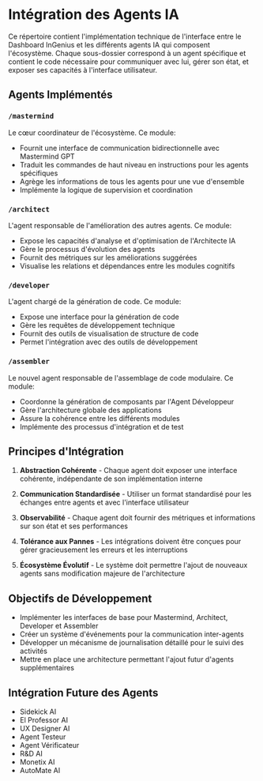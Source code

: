 # Intégration des Agents IA

Ce répertoire contient l'implémentation technique de l'interface entre le Dashboard InGenius et les différents agents IA qui composent l'écosystème. Chaque sous-dossier correspond à un agent spécifique et contient le code nécessaire pour communiquer avec lui, gérer son état, et exposer ses capacités à l'interface utilisateur.

## Agents Implémentés

### `/mastermind`
Le cœur coordinateur de l'écosystème. Ce module:
- Fournit une interface de communication bidirectionnelle avec Mastermind GPT
- Traduit les commandes de haut niveau en instructions pour les agents spécifiques
- Agrège les informations de tous les agents pour une vue d'ensemble
- Implémente la logique de supervision et coordination

### `/architect`
L'agent responsable de l'amélioration des autres agents. Ce module:
- Expose les capacités d'analyse et d'optimisation de l'Architecte IA
- Gère le processus d'évolution des agents
- Fournit des métriques sur les améliorations suggérées
- Visualise les relations et dépendances entre les modules cognitifs

### `/developer`
L'agent chargé de la génération de code. Ce module:
- Expose une interface pour la génération de code
- Gère les requêtes de développement technique
- Fournit des outils de visualisation de structure de code
- Permet l'intégration avec des outils de développement

### `/assembler`
Le nouvel agent responsable de l'assemblage de code modulaire. Ce module:
- Coordonne la génération de composants par l'Agent Développeur
- Gère l'architecture globale des applications
- Assure la cohérence entre les différents modules
- Implémente des processus d'intégration et de test

## Principes d'Intégration

1. **Abstraction Cohérente** - Chaque agent doit exposer une interface cohérente, indépendante de son implémentation interne

2. **Communication Standardisée** - Utiliser un format standardisé pour les échanges entre agents et avec l'interface utilisateur

3. **Observabilité** - Chaque agent doit fournir des métriques et informations sur son état et ses performances

4. **Tolérance aux Pannes** - Les intégrations doivent être conçues pour gérer gracieusement les erreurs et les interruptions

5. **Écosystème Évolutif** - Le système doit permettre l'ajout de nouveaux agents sans modification majeure de l'architecture

## Objectifs de Développement

- Implémenter les interfaces de base pour Mastermind, Architect, Developer et Assembler
- Créer un système d'événements pour la communication inter-agents
- Développer un mécanisme de journalisation détaillé pour le suivi des activités
- Mettre en place une architecture permettant l'ajout futur d'agents supplémentaires

## Intégration Future des Agents

- Sidekick AI
- El Professor AI
- UX Designer AI
- Agent Testeur
- Agent Vérificateur
- R&D AI
- Monetix AI
- AutoMate AI
